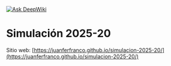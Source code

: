 [![Ask DeepWiki](https://deepwiki.com/badge.svg)](https://deepwiki.com/juanferfranco/simulacion-2025-20)
# Simulación 2025-20

Sitio web: [https://juanferfranco.github.io/simulacion-2025-20/](https://juanferfranco.github.io/simulacion-2025-20/)
